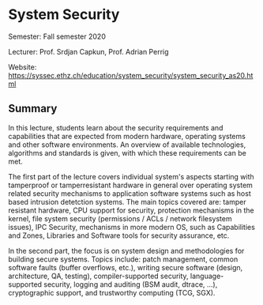 # System Security

Semester: Fall semester 2020

Lecturer: Prof. Srdjan Capkun, Prof. Adrian Perrig

Website: https://syssec.ethz.ch/education/system_security/system_security_as20.html

## Summary

In this lecture, students learn about the security requirements and capabilities that are expected from modern hardware, operating systems and other software environments. An overview of available technologies, algorithms and standards is given, with which these requirements can be met.

The first part of the lecture covers individual system's aspects starting with tamperproof or tamperresistant hardware in general over operating system related security mechanisms to application software systems such as host based intrusion detetction systems. The main topics covered are: tamper resistant hardware, CPU support for security, protection mechanisms in the kernel, file system security (permissions / ACLs / network filesystem issues), IPC Security, mechanisms in more modern OS, such as Capabilities and Zones, Libraries and Software tools for security assurance, etc.

In the second part, the focus is on system design and methodologies for building secure systems. Topics include: patch management, common software faults (buffer overflows, etc.), writing secure software (design, architecture, QA, testing), compiler-​supported security, language-​supported security, logging and auditing (BSM audit, dtrace, ...), cryptographic support, and trustworthy computing (TCG, SGX).